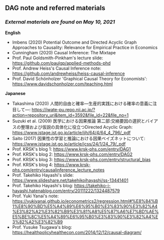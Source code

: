## DAG note and referred materials
### *External materials are found on May 10, 2021*

**English**
- Imbens (2020) Potential Outcome and Directed Acyclic Graph Approaches to Causality: Relevance for Empirical Practice in Economics
- Cunningham (2020) Causal Inference: The Mixtape
- Prof. Paul Goldsmith-Pinkham's lecture slide: https://github.com/paulgp/applied-methods-phd
- Prof. Andrew Heiss's Causal Inference note: https://github.com/andrewheiss/heiss-causal-inference
- Prof. David Schönholzer 'Graphical Causal Theory for Economists': https://www.davidschonholzer.com/teaching.html

**Japanese**
- Takashima (2020) 人間的自由と確率―生産的実践における確率の意義に注目して―: https://iwate-pu.repo.nii.ac.jp/?action=repository_uri&item_id=3592&file_id=22&file_no=1
- Suzuki et al. (2009) 医学における因果推論 第二部:交絡要因の選択とバイアスの整理および仮説の具体化に役立つDirected Acyclic Graph: https://www.jstage.jst.go.jp/article/jjh/64/4/64_4_796/_pdf
- Saito (2017) 因果性の学習と推論における因果ベイズネットについて: https://www.jstage.jst.go.jp/article/jcss/24/1/24_79/_pdf
- Prof. KRSK's blog 1: https://www.krsk-phs.com/entry/DAG1
- Prof. KRSK's blog 2: https://www.krsk-phs.com/entry/DAG2
- Prof. KRSK's blog 3: https://www.krsk-phs.com/entry/structural_bias
- Prof. KRSK's blog 4: https://www.krsk-phs.com/entry/causalinference_lecture_notes
- Prof. Takehiko Hayashi's slide: https://www.slideshare.net/takehikoihayashi/ss-13441401
- Prof. Takehiko Hayashi's blog: https://takehiko-i-hayashi.hatenablog.com/entry/20111222/1324487579
- Prof. Yuki Yanai's note: https://yukiyanai.github.io/econometrics2/regression.html#%E8%84%B1%E8%90%BD%E5%A4%89%E6%95%B0%E3%83%90%E3%82%A4%E3%82%A2%E3%82%B9%E3%81%A8%E5%87%A6%E7%BD%AE%E5%BE%8C%E5%A4%89%E6%95%B0%E3%83%90%E3%82%A4%E3%82%A2%E3%82%B9
- Prof. Yusuke Tsugawa's blog: https://healthpolicyhealthecon.com/2014/12/12/causal-diagram/
